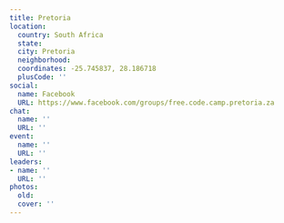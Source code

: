 ```yaml
---
title: Pretoria
location:
  country: South Africa
  state: 
  city: Pretoria
  neighborhood: 
  coordinates: -25.745837, 28.186718
  plusCode: ''
social:
  name: Facebook
  URL: https://www.facebook.com/groups/free.code.camp.pretoria.za
chat:
  name: ''
  URL: ''
event:
  name: ''
  URL: ''
leaders:
- name: ''
  URL: ''
photos:
  old: 
  cover: ''
---
```

